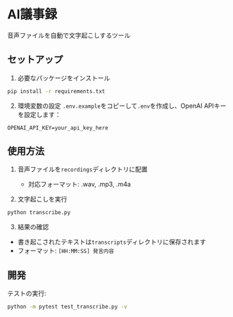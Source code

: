 # AI議事録

音声ファイルを自動で文字起こしするツール

## セットアップ

1. 必要なパッケージをインストール
```bash
pip install -r requirements.txt
```

2. 環境変数の設定
`.env.example`をコピーして`.env`を作成し、OpenAI APIキーを設定します：
```
OPENAI_API_KEY=your_api_key_here
```

## 使用方法

1. 音声ファイルを`recordings`ディレクトリに配置
   - 対応フォーマット: .wav, .mp3, .m4a

2. 文字起こしを実行
```bash
python transcribe.py
```

3. 結果の確認
- 書き起こされたテキストは`transcripts`ディレクトリに保存されます
- フォーマット: `[HH:MM:SS] 発言内容`

## 開発

テストの実行:
```bash
python -m pytest test_transcribe.py -v